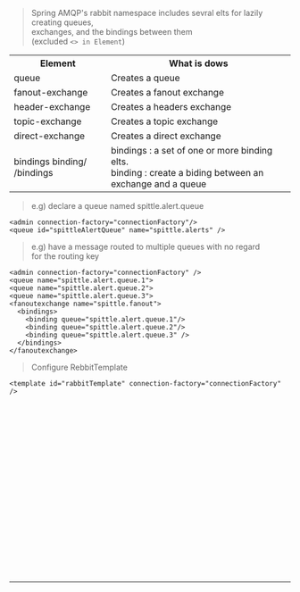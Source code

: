 > Spring AMQP's rabbit namespace includes sevral elts for lazily creating queues,  
exchanges, and the bindings between them  
(excluded ```<> in Element```)

<table>
  <tr>
    <th>Element</th><th>What is dows</th>
  </tr>
  <tr>
    <td>queue</td>
    <td>Creates a queue</td>
  </tr>
  <tr>
    <td>fanout-exchange</td>
    <td>Creates a fanout exchange</td>
  </tr>  
  <tr>
    <td>header-exchange</td>
    <td>Creates a headers exchange</td>
  </tr>
  <tr>
    <td>topic-exchange</td>
    <td>Creates a topic exchange</td>
  </tr>
  <tr>
    <td>direct-exchange</td>
    <td>Creates a direct exchange</td>
  </tr>  
  <tr>
    <td> bindings binding/ /bindings</td>
    <td>
        bindings : a set of one or more binding elts.<br>  
        binding : create a biding between an exchange and  
        a queue
    </td>
  </tr>    
</table>  

> e.g) declare a queue named spittle.alert.queue  

```
<admin connection-factory="connectionFactory"/>
<queue id="spittleAlertQueue" name="spittle.alerts" />
```  

> e.g) have a message routed to multiple queues with no regard  
for the routing key  

```
<admin connection-factory="connectionFactory" />
<queue name="spittle.alert.queue.1">
<queue name="spittle.alert.queue.2">
<queue name="spittle.alert.queue.3">
<fanoutexchange name="spittle.fanout">
  <bindings>
    <binding queue="spittle.alert.queue.1"/>
    <binding queue="spittle.alert.queue.2"/>
    <binding queue="spittle.alert.queue.3" />
  </bindings>
</fanoutexchange>
```  

> Configure RebbitTemplate  

```
<template id="rabbitTemplate" connection-factory="connectionFactory" />
```  












<br /><br /><br /><br /><br /><br /><br /><br /><br /><br /><br /><br /><br /><br /><br /><br /><br /><br />












---  
